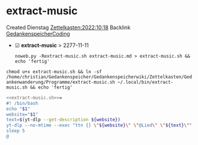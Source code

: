 # extract-music
Created Dienstag [Zettelkasten:2022:10:18]()
Backlink [GedankenspeicherCoding](../GedankenspeicherCoding.md)

* ☑ **extract-music**  >  2277-11-11


  ``noweb.py -Rextract-music.sh extract-music.md > extract-music.sh && echo 'fertig'``

``chmod u+x extract-music.sh && ln -sf /home/christian/Gedankenspeicher/Gedankenspeicherwiki/Zettelkasten/Gedankenwanderung/Programme/extract-music.sh ~/.local/bin/extract-music.sh && echo 'fertig'``


```bash
<<extract-music.sh>>=
#! /bin/bash
echo "$1"
website="$1"
text=$(yt-dlp --get-description ${website})
yt-dlp --no-mtime --exec "ttn {} \"${website}\" \"@Lied\" \"${text}\"" -o "~/Musik/Favorieten-open/%(title)s.%(ext)s" -f 251 -i "${website}"
sleep 5
@
```

